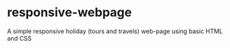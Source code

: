 # responsive-webpage
A simple responsive holiday (tours and travels) web-page using basic HTML and CSS
